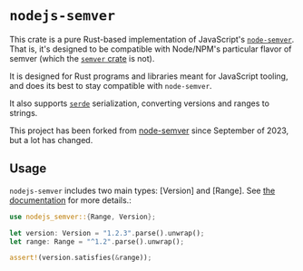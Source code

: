 # `nodejs-semver`

This crate is a pure Rust-based implementation of JavaScript's
[`node-semver`](https://npm.im/semver). That is, it's designed to be
compatible with Node/NPM's particular flavor of semver (which the [`semver`
crate](https://crates.io/crates/semver) is not).

It is designed for Rust programs and libraries meant for JavaScript tooling,
and does its best to stay compatible with `node-semver`.

It also supports [`serde`](https://crates.io/crates/serde) serialization,
converting versions and ranges to strings.

This project has been forked from [node-semver](https://github.com/felipesere/node-semver-rs) since September of 2023, but a lot has changed.

## Usage

`nodejs-semver` includes two main types: [Version] and [Range]. See [the
documentation](https://docs.rs/nodejs-semver) for more details.:

```rust
use nodejs_semver::{Range, Version};

let version: Version = "1.2.3".parse().unwrap();
let range: Range = "^1.2".parse().unwrap();

assert!(version.satisfies(&range));
```

